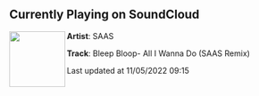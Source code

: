 ## Currently Playing on SoundCloud

[<img align="left" width="100" src="https://i1.sndcdn.com/artworks-lg7xhbVsKk4He2oG-DyPyTg-t500x500.jpg">](https://soundcloud.com/saas-music/bleep-bloop-all-i-wanna-do-saas-remix)

**Artist**: SAAS 

**Track**: Bleep Bloop- All I Wanna Do (SAAS Remix)

Last updated at 11/05/2022 09:15
